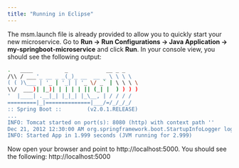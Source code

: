 ```yaml
---
title: "Running in Eclipse"
---
```


The msm.launch file is already provided to allow you to quickly start your new microservice.
Go to **Run -> Run Configurations -> Java Application -> my-springboot-microservice** and click **Run**.
In your console view, you should see the following output:

```bash
.   ____          _            __ _ _
/\\ / ___'_ __ _ _(_)_ __  __ _ \ \ \ \
( ( )\___ | '_ | '_| | '_ \/ _` | \ \ \ \
\\/  ___)| |_)| | | | | || (_| |  ) ) ) )
'  |____| .__|_| |_|_| |_\__, | / / / /
=========|_|==============|___/=/_/_/_/
:: Spring Boot ::        (v2.0.1.RELEASE)
...
INFO: Tomcat started on port(s): 8080 (http) with context path ''
Dec 21, 2012 12:30:00 AM org.springframework.boot.StartupInfoLogger logStarted
INFO: Started App in 1.999 seconds (JVM running for 2.999)
```

Now open your browser and point to http://localhost:5000.
You should see the following: http://localhost:5000
